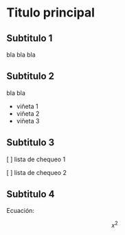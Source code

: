 # Titulo principal

## Subtitulo 1

bla bla bla

## Subtitulo 2

bla bla

* viñeta 1
* viñeta 2
* viñeta 3

## Subtitulo 3

[ ] lista de chequeo 1

[ ] lista de chequeo 2

## Subtitulo 4

Ecuación:

$$ x^2 $$
